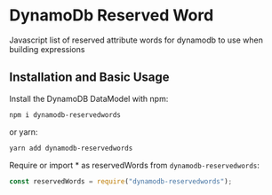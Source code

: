 # DynamoDb Reserved Word

Javascript list of reserved attribute words for dynamodb to use when building expressions

## Installation and Basic Usage

Install the DynamoDB DataModel with npm:

```bash
npm i dynamodb-reservedwords
```

or yarn:

```bash
yarn add dynamodb-reservedwords
```

Require or import \* as reservedWords from `dynamodb-reservedwords`:

```javascript
const reservedWords = require("dynamodb-reservedwords");
```
